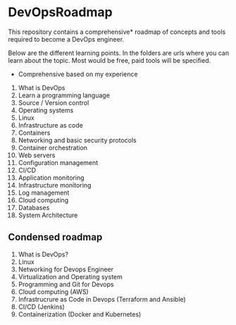 # DevOpsRoadmap
This repository contains a comprehensive* roadmap of concepts and tools required to become a DevOps engineer.

Below are the different learning points. In the folders are urls where you can learn about the topic. Most would be free, paid tools will be specified.

* Comprehensive based on my experience

1)   What is DevOps
2)   Learn a programming language
3)   Source / Version control
4)   Operating systems
5)   Linux
6)   Infrastructure as code
7)   Containers
8)   Networking and basic security protocols
9)   Container orchestration
10)  Web servers
11)  Configuration management
12)  CI/CD
13)  Application monitoring
14)  Infrastructure monitoring
15)  Log management
16)  Cloud computing
17)  Databases
18)  System Architecture

## Condensed roadmap
1)   What is DevOps? 
2)   Linux
3)   Networking for Devops Engineer
4)   Virtualization and Operating system
5)   Programming and Git for Devops
6)   Cloud computing (AWS)
7)   Infrastrucrure as Code in Devops (Terraform and Ansible)
8)   CI/CD (Jenkins)
9)   Containerization (Docker and Kubernetes)